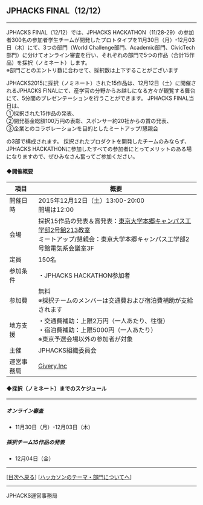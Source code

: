 ## JPHACKS FINAL（12/12）
***
JPHACKS FINAL（12/12）では、JPHACKS HACKATHON（11/28-29）の参加者300名の参加者学生チームが開発したプロトタイプを11月30日（月）-12月03日（木）にて、3つの部門（World Challenge部門、Academic部門、CivicTech部門）に分けてオンライン審査を行い、それぞれの部門で5つの作品（合計15作品）を採択（ノミネート）します。  
※部門ごとのエントリ数に合わせて、採択数は上下することがございます  

JPHACKS2015に採択（ノミネート）された15作品は、12月12日（土）に開催されるJPHACKS FINALにて、産学官の分野からお越しになる方々が観覧する舞台にて、5分間のプレゼンテーションを行うことができます。
JPHACKS FINAL当日は、<br>①採択された15作品の発表、<br>②開発基金総額100万円の表彰、スポンサー約20社からの賞の発表、<br>③企業とのコラボレーションを目的としたミートアップ/懇親会  
  
の3部で構成されます。
採択されたプロダクトを開発したチームのみならず、JPHACKS HACKATHONに参加したすべての参加者にとってメリットのある場になりますので、ぜひみなさん奮ってご参加ください。

#### ◆開催概要

|項目|概要|
|---|---|
|開催日時|2015年12月12日（土）13:00-20:00<br>開場は12:00|
|会場|採択15作品の発表＆賞発表：[東京大学本郷キャンパス工学部2号館213教室](http://www.u-tokyo.ac.jp/campusmap/map01_02_j.html)<br>ミートアップ/懇親会：東京大学本郷キャンパス工学部2号館電気系会議室3F|
|定員|150名|
|参加条件|・JPHACKS HACKATHON参加者|
|参加費|無料<br>※採択チームのメンバーは交通費および宿泊費補助が支給されます|
|地方支援|・交通費補助：上限2万円（一人あたり、往復）<br>・宿泊費補助：上限5000円（一人あたり）<br>※東京予選会場以外の参加者が対象|
|主催|JPHACKS組織委員会|
|運営事務局|[Givery,Inc](https://givery.co.jp/)|  




#### ◆採択（ノミネート）までのスケジュール
*** 
##### オンライン審査
  * 11月30日（月）-12月03日（木）  
  
##### 採択チーム15作品の発表
  * 12月04日（金）
  

--------------
[[目次へ戻る](../README.md)] [[ハッカソンのテーマ・部門についてへ](theme.md)]

----
JPHACKS運営事務局
